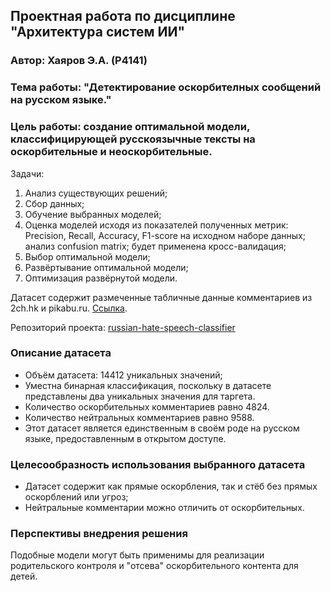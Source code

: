## Проектная работа по дисциплине "Архитектура систем ИИ"
### Автор: Хаяров Э.А. (P4141)
### Тема работы: "Детектирование оскорбителных сообщений на русском языке." 
### Цель работы: создание оптимальной модели, классифицирующей русскоязычные тексты на оскорбительные и неоскорбительные.


Задачи:

1. Анализ существующих решений;
2. Сбор данных;
3. Обучение выбранных моделей;
4. Оценка моделей исходя из показателей полученных метрик: Precision, Recall, Accuracy, F1-score на исходном наборе данных; анализ confusion matrix; будет применена кросс-валидация;
5. Выбор оптимальной модели;
6. Развёртывание оптимальной модели;
7. Оптимизация развёрнутой модели.

Датасет содержит размеченные табличные данные комментариев из 2ch.hk и pikabu.ru. [Ссылка](https://www.kaggle.com/datasets/blackmoon/russian-language-toxic-comments).

Репозиторий проекта: [russian-hate-speech-classifier](https://github.com/EldarKhayarov/russian-hate-speech-classifier)

### Описание датасета
- Объём датасета: 14412 уникальных значений;
- Уместна бинарная классификация, поскольку в датасете представлены два уникальных значения для таргета.
- Количество оскорбительных комментариев равно 4824.
- Количество нейтральных комментариев равно 9588.
- Этот датасет является единственным в своём роде на русском языке, предоставленным в открытом доступе.

### Целесообразность использования выбранного датасета
- Датасет содержит как прямые оскорбления, так и стёб без прямых оскорблений или угроз;
- Нейтральные комментарии можно отличить от оскорбительных.

### Перспективы внедрения решения
Подобные модели могут быть применимы для реализации родительского контроля и "отсева" оскорбительного контента для детей.  
